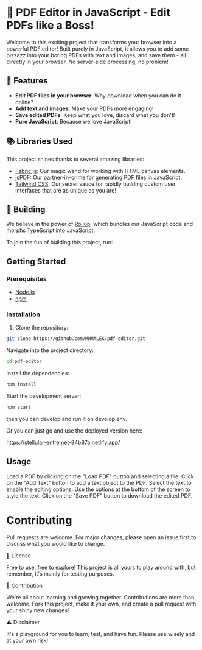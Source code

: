 # 🚀 PDF Editor in JavaScript - Edit PDFs like a Boss!

Welcome to this exciting project that transforms your browser into a powerful PDF editor! Built purely in JavaScript, it allows you to add some pizzazz into your boring PDFs with text and images, and save them - all directly in your browser. No server-side processing, no problem!

## 🎉 Features

- **Edit PDF files in your browser**: Why download when you can do it online?
- **Add text and images**: Make your PDFs more engaging!
- **Save edited PDFs**: Keep what you love, discard what you don't!
- **Pure JavaScript**: Because we love JavaScript!

## 📚 Libraries Used

This project shines thanks to several amazing libraries:

- [Fabric.js](http://fabricjs.com/): Our magic wand for working with HTML canvas elements.
- [jsPDF](https://github.com/MrRio/jsPDF): Our partner-in-crime for generating PDF files in JavaScript.
- [Tailwind CSS](https://tailwindcss.com/): Our secret sauce for rapidly building custom user interfaces that are as unique as you are!

## 🔨 Building

We believe in the power of [Rollup](https://rollupjs.org/), which bundles our JavaScript code and morphs TypeScript into JavaScript.

To join the fun of building this project, run:

## Getting Started

### Prerequisites

- [Node.js](https://nodejs.org/)
- [npm](https://www.npmjs.com/)

### Installation

1. Clone the repository:

```bash
git clone https://github.com/MHMALEK/pdf-editor.git
```

Navigate into the project directory:

```bash
cd pdf-editor
```

Install the dependencies:

```bash
npm install
```

Start the development server:

```bash
npm start
```

then you can develop and run it on develop env.

Or you can just go and use the deployed version here:

https://stellular-entremet-84b87a.netlify.app/

## Usage
Load a PDF by clicking on the "Load PDF" button and selecting a file.
Click on the "Add Text" button to add a text object to the PDF.
Select the text to enable the editing options.
Use the options at the bottom of the screen to style the text.
Click on the "Save PDF" button to download the edited PDF.

# Contributing
Pull requests are welcome. For major changes, please open an issue first to discuss what you would like to change.


🎁 License

Free to use, free to explore! This project is all yours to play around with, but remember, it's mainly for testing purposes.


🤝 Contribution

We're all about learning and growing together. Contributions are more than welcome. Fork this project, make it your own, and create a pull request with your shiny new changes!


⚠️ Disclaimer

It's a playground for you to learn, test, and have fun. Please use wisely and at your own risk!